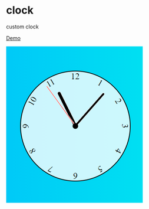 # clock
custom clock  

  
  [Demo](https://igorsukachov.github.io/clock/)
  
  ![Screenshot](clock.png)
